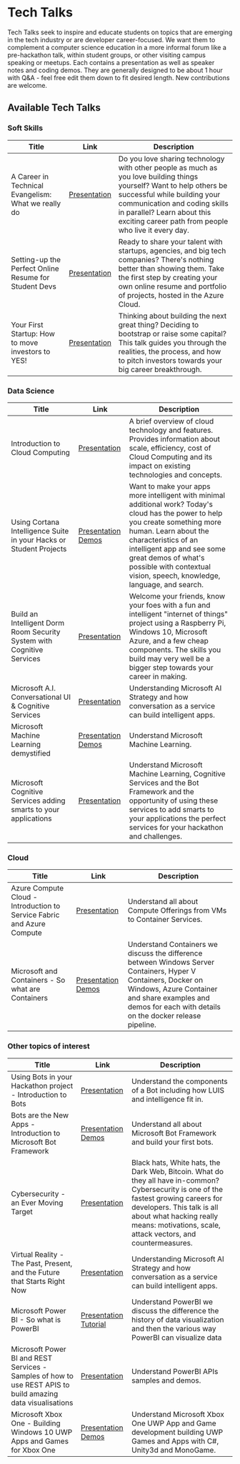 # Tech Talks

Tech Talks seek to inspire and educate students on topics that are emerging in the tech industry or are developer career-focused. We want them to complement a computer science education in a more informal forum like a pre-hackathon talk, within student groups, or other visiting campus speaking or meetups. Each contains a presentation as well as speaker notes and coding demos. They are generally designed to be about 1 hour with Q&A - feel free edit them down to fit desired length. New contributions are welcome.

## Available Tech Talks

### Soft Skills

| Title | Link | Description |
| ----- | ---- | ----------- |
| A Career in Technical Evangelism: What we really do | [Presentation](./Tech%20Talk%20-%20A%20career%20in%20developer%20evangelism.pptx) | Do you love sharing technology with other people as much as you love building things yourself? Want to help others be successful while building your communication and coding skills in parallel? Learn about this exciting career path from people who live it every day. |
| Setting-up the Perfect Online Resume for Student Devs | [Presentation](./Tech%20Talk%20-%20Setting%20up%20the%20Perfect%20Online%20Resume%20for%20Student%20Devs.pptx) | Ready to share your talent with startups, agencies, and big tech companies? There's nothing better than showing them. Take the first step by creating your own online resume and portfolio of projects, hosted in the Azure Cloud. |
| Your First Startup: How to move investors to YES! | [Presentation](./Tech%20Talk%20-%20How%20to%20move%20investors%20to%20Yes.pptx) | Thinking about building the next great thing? Deciding to bootstrap or raise some capital? This talk guides you through the realities, the process, and how to pitch investors towards your big career breakthrough. |

### Data Science

| Title | Link | Description |
| ----- | ---- | ----------- |
| Introduction to Cloud Computing | [Presentation](./Tech%20Talk%20-%20Introduction%20to%20Cloud%20Computing.pptx) | A brief overview of cloud technology and features. Provides information about scale, efficiency, cost of Cloud Computing and its impact on existing technologies and concepts. |
| Using Cortana Intelligence Suite in your Hacks or Student Projects | [Presentation](./Tech%20Talk%20-%20Using%20Cortana%20Intelligence%20Suite%20in%20your%20Hacks%20or%20Student%20Projects.pptx) [Demos](./Demos%20-%20Using%20Cortana%20Intelligence%20Suite%20in%20your%20Hacks%20or%20Student%20Projects.zip) | Want to make your apps more intelligent with minimal additional work? Today's cloud has the power to help you create something more human. Learn about the characteristics of an intelligent app and see some great demos of what's possible with contextual vision, speech, knowledge, language, and search. |
| Build an Intelligent Dorm Room Security System with Cognitive Services | [Presentation](./Tech%20Talk%20-%20Build%20an%20Intelligent%20Dorm%20Room%20Security%20System.pptx) | Welcome your friends, know your foes with a fun and intelligent "internet of things" project using a Raspberry Pi, Windows 10, Microsoft Azure, and a few cheap components. The skills you build may very well be a bigger step towards your career in making. |
| Microsoft A.I. Conversational UI & Cognitive Services | [Presentation](./Tech%20Talk%20-%20MicrosoftAI%20ConversationalUI%20%26%20Cognitive.pdf) | Understanding Microsoft AI Strategy and how conversation as a service can build intelligent apps. |
| Microsoft Machine Learning demystified | [Presentation](./Tech%20Talk%20-%20Advanced%20Machine%20Learning.pptx) [Demos](../../Labs/AI%20and%20Machine%20Learning/Azure%20Machine%20Learning/Azure%20Machine%20Learning%20(UWP).md) | Understand Microsoft Machine Learning. |
| Microsoft Cognitive Services adding smarts to your applications | [Presentation](./Tech%20Talk%20-%20Machine%20Learning%20Cognitive%20%26%20Bots.pdf) | Understand Microsoft Machine Learning, Cognitive Services and the Bot Framework and the opportunity of using these services to add smarts to your applications the perfect services for your hackathon and challenges. |

### Cloud

| Title | Link | Description |
| ----- | ---- | ----------- |
| Azure Compute Cloud - Introduction to Service Fabric and Azure Compute | [Presentation](./Tech%20Talk%20-%20Azure%20compute%20cloud.pptx) | Understand all about Compute Offerings from VMs to Container Services. |
| Microsoft and Containers - So what are Containers | [Presentation](./Tech%20Talk%20-%20Microsoft%20and%20Containers.pptx) [Demos](./ContainerDemo) | Understand Containers we discuss the difference between Windows Server Containers, Hyper V Containers, Docker on Windows, Azure Container and share examples and demos for each with details on the docker release pipeline. |

### Other topics of interest

| Title | Link | Description |
| ----- | ---- | ----------- |
| Using Bots in your Hackathon project - Introduction to Bots | [Presentation](./Tech%20Talk%20-%20Using%20Bots%20in%20Your%20Hackathon%20Project.pptx) | Understand the components of a Bot including how LUIS and intelligence fit in. |
| Bots are the New Apps - Introduction to Microsoft Bot Framework | [Presentation](./Tech%20Talk%20-%20Bots%20Are%20the%20New%20Apps.pptx) [Demos](./busbot) | Understand all about Microsoft Bot Framework and build your first bots. |
| Cybersecurity - an Ever Moving Target | [Presentation](./Tech%20Talk%20-%20Cybersecurity%20an%20Ever%20Moving%20Target.pptx) | Black hats, White hats, the Dark Web, Bitcoin. What do they all have in-common? Cybersecurity is one of the fastest growing careers for developers. This talk is all about what hacking really means: motivations, scale, attack vectors, and countermeasures. |
| Virtual Reality - The Past, Present, and the Future that Starts Right Now | [Presentation](./Tech%20Talk%20-%20The%20tech%20path%20towards%20Augmented%20and%20Virtual%20Reality.pptx) | Understanding Microsoft AI Strategy and how conversation as a service can build intelligent apps. |
| Microsoft Power BI - So what is PowerBI | [Presentation](./Tech%20Talk%20-%20PowerBI_StudentPresentation.pptx) [Tutorial](https://blogs.msdn.microsoft.com/uk_faculty_connection/2016/08/31/visualisation-of-data-with-power-bi/) | Understand PowerBI we discuss the difference the history of data visualization and then the various way PowerBI can visualize data |
| Microsoft Power BI and REST Services - Samples of how to use REST APIS to build amazing data visualisations | [Presentation](./Tech%20Talk%20-%20PowerBI_RESTSamples_student.pptx) | Understand PowerBI APIs samples and demos. |
| Microsoft Xbox One - Building Windows 10 UWP Apps and Games for Xbox One | [Presentation](./Tech%20Talk%20-%20Building%20UWP%20Apps%20&%20Games%20for%20XboxOne.pptx) [Demos](./XboxOneUWPDemo) | Understand Microsoft Xbox One UWP App and Game development building UWP Games and Apps with C#, Unity3d and MonoGame. |
